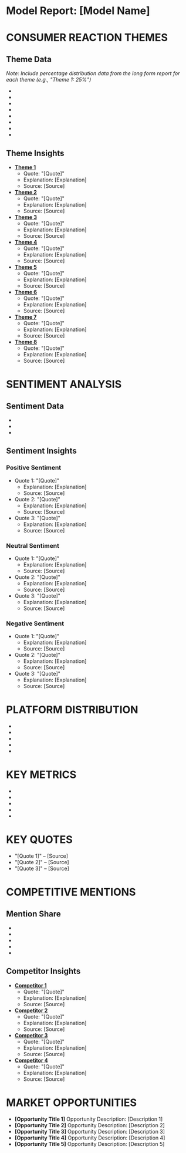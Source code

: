 # Model Report: [Model Name]

# CONSUMER REACTION THEMES

## Theme Data
*Note: Include percentage distribution data from the long form report for each theme (e.g., "Theme 1: 25%")*
- [Theme 1]: [Value]
- [Theme 2]: [Value]
- [Theme 3]: [Value]
- [Theme 4]: [Value]
- [Theme 5]: [Value]
- [Theme 6]: [Value]
- [Theme 7]: [Value]
- [Theme 8]: [Value]

## Theme Insights
- **[Theme 1]**
  - Quote: "[Quote]"
  - Explanation: [Explanation]
  - Source: [Source]
- **[Theme 2]**
  - Quote: "[Quote]"
  - Explanation: [Explanation]
  - Source: [Source]
- **[Theme 3]**
  - Quote: "[Quote]"
  - Explanation: [Explanation]
  - Source: [Source]
- **[Theme 4]**
  - Quote: "[Quote]"
  - Explanation: [Explanation]
  - Source: [Source]
- **[Theme 5]**
  - Quote: "[Quote]"
  - Explanation: [Explanation]
  - Source: [Source]
- **[Theme 6]**
  - Quote: "[Quote]"
  - Explanation: [Explanation]
  - Source: [Source]
- **[Theme 7]**
  - Quote: "[Quote]"
  - Explanation: [Explanation]
  - Source: [Source]
- **[Theme 8]**
  - Quote: "[Quote]"
  - Explanation: [Explanation]
  - Source: [Source]

# SENTIMENT ANALYSIS

## Sentiment Data
- [Positive Sentiment]: [Value]
- [Neutral Sentiment]: [Value]
- [Negative Sentiment]: [Value]

## Sentiment Insights

### Positive Sentiment
- Quote 1: "[Quote]"
  - Explanation: [Explanation]
  - Source: [Source]
- Quote 2: "[Quote]"
  - Explanation: [Explanation]
  - Source: [Source]
- Quote 3: "[Quote]"
  - Explanation: [Explanation]
  - Source: [Source]

### Neutral Sentiment
- Quote 1: "[Quote]"
  - Explanation: [Explanation]
  - Source: [Source]
- Quote 2: "[Quote]"
  - Explanation: [Explanation]
  - Source: [Source]
- Quote 3: "[Quote]"
  - Explanation: [Explanation]
  - Source: [Source]

### Negative Sentiment
- Quote 1: "[Quote]"
  - Explanation: [Explanation]
  - Source: [Source]
- Quote 2: "[Quote]"
  - Explanation: [Explanation]
  - Source: [Source]
- Quote 3: "[Quote]"
  - Explanation: [Explanation]
  - Source: [Source]

# PLATFORM DISTRIBUTION
- [Platform 1]: [Value]
- [Platform 2]: [Value]
- [Platform 3]: [Value]
- [Platform 4]: [Value]
- [Platform 5]: [Value]

# KEY METRICS
- [Metric 1]: [Value]
- [Metric 2]: [Value]
- [Metric 3]: [Value]
- [Metric 4]: [Value]
- [Metric 5]: [Value]

# KEY QUOTES
- "[Quote 1]" – [Source]
- "[Quote 2]" – [Source]
- "[Quote 3]" – [Source]

# COMPETITIVE MENTIONS

## Mention Share
- [Competitor 1]: [Value]
- [Competitor 2]: [Value]
- [Competitor 3]: [Value]
- [Competitor 4]: [Value]
- [Others]: [Value]

## Competitor Insights
- **[Competitor 1]**
  - Quote: "[Quote]"
  - Explanation: [Explanation]
  - Source: [Source]
- **[Competitor 2]**
  - Quote: "[Quote]"
  - Explanation: [Explanation]
  - Source: [Source]
- **[Competitor 3]**
  - Quote: "[Quote]"
  - Explanation: [Explanation]
  - Source: [Source]
- **[Competitor 4]**
  - Quote: "[Quote]"
  - Explanation: [Explanation]
  - Source: [Source]

# MARKET OPPORTUNITIES
- **[Opportunity Title 1]**
  Opportunity Description: [Description 1]
- **[Opportunity Title 2]**
  Opportunity Description: [Description 2]
- **[Opportunity Title 3]**
  Opportunity Description: [Description 3]
- **[Opportunity Title 4]**
  Opportunity Description: [Description 4]
- **[Opportunity Title 5]**
  Opportunity Description: [Description 5]
